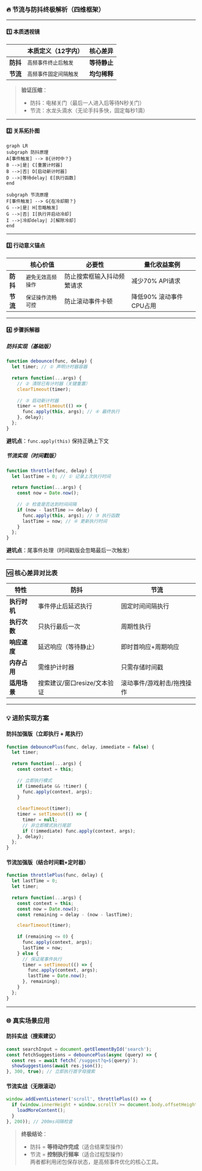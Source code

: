 ### 🔥 节流与防抖终极解析（四维框架）
---

#### 1️⃣ **本质透视镜**
|  | 本质定义（12字内） | 核心差异 |
| --- | --- | --- |
| **防抖** | `高频事件终止后触发` | **等待静止** |
| **节流** | `高频事件固定间隔触发` | **均匀稀释** |


> **验证压缩**：  
>
> + 防抖：电梯关门（最后一人进入后等待N秒关门）  
> + 节流：水龙头滴水（无论手抖多快，固定每秒1滴）
>

---

#### 2️⃣ **关系拓扑图**
```mermaid
graph LR
subgraph 防抖原理
A[事件触发] --> B{计时中？}
B -->|是| C[重置计时器]
B -->|否| D[启动新计时器]
D -->|等待delay| E[执行函数]
end

subgraph 节流原理
F[事件触发] --> G{在冷却期？}
G -->|是| H[忽略触发]
G -->|否| I[执行并启动冷却]
I -->|冷却delay| J[解除冷却]
end
```

---

#### 3️⃣ **行动意义锚点**
|  | 核心价值 | 必要性 | 量化收益案例 |
| --- | --- | --- | --- |
| **防抖** | `避免无效高频操作` | 防止搜索框输入抖动频繁请求 | 减少70% API请求 |
| **节流** | `保证操作流畅可控` | 防止滚动事件卡顿 | 降低90% 滚动事件CPU占用 |


---

#### 4️⃣ **步骤拆解器**
##### 防抖实现（基础版）
```javascript
function debounce(func, delay) {
  let timer; // ① 声明计时器容器
  
  return function(...args) {
    // ② 清除已有计时器（关键重置）
    clearTimeout(timer); 
    
    // ③ 启动新计时器
    timer = setTimeout(() => {
      func.apply(this, args); // ④ 最终执行
    }, delay);
  };
}
```

**避坑点**：`func.apply(this)` 保持正确上下文

##### 节流实现（时间戳版）
```javascript
function throttle(func, delay) {
  let lastTime = 0; // ① 记录上次执行时间
  
  return function(...args) {
    const now = Date.now();
    
    // ② 检查是否达到时间间隔
    if (now - lastTime >= delay) {
      func.apply(this, args); // ③ 执行函数
      lastTime = now; // ④ 更新执行时间
    }
  };
}
```

**避坑点**：尾事件处理（时间戳版会忽略最后一次触发）

---

### 🆚 核心差异对比表
| 特性 | 防抖 | 节流 |
| --- | --- | --- |
| **执行时机** | 事件停止后延迟执行 | 固定时间间隔执行 |
| **执行次数** | 只执行最后一次 | 周期性执行 |
| **响应速度** | 延迟响应（等待静止） | 即时首响应+周期响应 |
| **内存占用** | 需维护计时器 | 只需存储时间戳 |
| **适用场景** | 搜索建议/窗口resize/文本验证 | 滚动事件/游戏射击/拖拽操作 |


---

### 💡 进阶实现方案
#### 防抖加强版（立即执行 + 尾执行）
```javascript
function debouncePlus(func, delay, immediate = false) {
  let timer;
  
  return function(...args) {
    const context = this;
    
    // 立即执行模式
    if (immediate && !timer) {
      func.apply(context, args);
    }
    
    clearTimeout(timer);
    timer = setTimeout(() => {
      timer = null;
      // 非立即模式执行尾部
      if (!immediate) func.apply(context, args);
    }, delay);
  };
}
```

#### 节流加强版（结合时间戳+定时器）
```javascript
function throttlePlus(func, delay) {
  let lastTime = 0;
  let timer;
  
  return function(...args) {
    const context = this;
    const now = Date.now();
    const remaining = delay - (now - lastTime);

    clearTimeout(timer);
    
    if (remaining <= 0) {
      func.apply(context, args);
      lastTime = now;
    } else {
      // 保证尾事件执行
      timer = setTimeout(() => {
        func.apply(context, args);
        lastTime = Date.now();
      }, remaining);
    }
  };
}
```

---

### 🌐 真实场景应用
#### 防抖实战（搜索建议）
```javascript
const searchInput = document.getElementById('search');
const fetchSuggestions = debouncePlus(async (query) => {
  const res = await fetch(`/suggest?q=${query}`);
  showSuggestions(await res.json());
}, 300, true); // 立即执行首字母搜索
```

#### 节流实战（无限滚动）
```javascript
window.addEventListener('scroll', throttlePlus(() => {
  if (window.innerHeight + window.scrollY >= document.body.offsetHeight - 500) {
    loadMoreContent();
  }
}, 200)); // 200ms间隔检查
```

> **终极结论**：  
>
> + 防抖 = **等待动作完成**（适合结果型操作）  
> + 节流 = **控制执行频率**（适合过程型操作）  
两者都利用闭包保存状态，是高频事件优化的核心工具。
>

